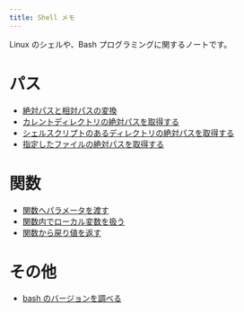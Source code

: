 ```yaml
---
title: Shell メモ
---
```


Linux のシェルや、Bash プログラミングに関するノートです。

パス
====
* [絶対パスと相対パスの変換](absolute-path-to-relative-path.html)
* [カレントディレクトリの絶対パスを取得する](absolute-path-of-current-dir.html)
* [シェルスクリプトのあるディレクトリの絶対パスを取得する](absolute-path-of-script-dir.html)
* [指定したファイルの絶対パスを取得する](absolute-path-of-file.html)

関数
====
* [関数へパラメータを渡す](pass-params-to-function.html)
* [関数内でローカル変数を扱う](local-var-in-function.html)
* [関数から戻り値を返す](return-value-from-function.html)

その他
====
* [bash のバージョンを調べる](bash-version.html)


